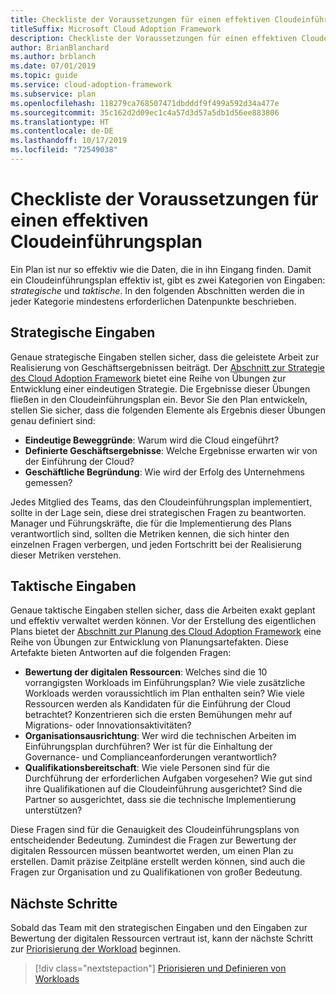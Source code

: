 ```yaml
---
title: Checkliste der Voraussetzungen für einen effektiven Cloudeinführungsplan
titleSuffix: Microsoft Cloud Adoption Framework
description: Checkliste der Voraussetzungen für einen effektiven Cloudeinführungsplan
author: BrianBlanchard
ms.author: brblanch
ms.date: 07/01/2019
ms.topic: guide
ms.service: cloud-adoption-framework
ms.subservice: plan
ms.openlocfilehash: 118279ca768507471dbdddf9f499a592d34a477e
ms.sourcegitcommit: 35c162d2d09ec1c4a57d3d57a5db1d56ee883806
ms.translationtype: HT
ms.contentlocale: de-DE
ms.lasthandoff: 10/17/2019
ms.locfileid: "72549038"
---
```

# <a name="prerequisites-checklist-for-an-effective-cloud-adoption-plan"></a>Checkliste der Voraussetzungen für einen effektiven Cloudeinführungsplan

Ein Plan ist nur so effektiv wie die Daten, die in ihn Eingang finden. Damit ein Cloudeinführungsplan effektiv ist, gibt es zwei Kategorien von Eingaben: *strategische* und *taktische*. In den folgenden Abschnitten werden die in jeder Kategorie mindestens erforderlichen Datenpunkte beschrieben.

## <a name="strategic-inputs"></a>Strategische Eingaben

Genaue strategische Eingaben stellen sicher, dass die geleistete Arbeit zur Realisierung von Geschäftsergebnissen beiträgt. Der [Abschnitt zur Strategie des Cloud Adoption Framework](../strategy/index.md) bietet eine Reihe von Übungen zur Entwicklung einer eindeutigen Strategie. Die Ergebnisse dieser Übungen fließen in den Cloudeinführungsplan ein. Bevor Sie den Plan entwickeln, stellen Sie sicher, dass die folgenden Elemente als Ergebnis dieser Übungen genau definiert sind:

- **Eindeutige Beweggründe**: Warum wird die Cloud eingeführt?
- **Definierte Geschäftsergebnisse**: Welche Ergebnisse erwarten wir von der Einführung der Cloud?
- **Geschäftliche Begründung**: Wie wird der Erfolg des Unternehmens gemessen?

Jedes Mitglied des Teams, das den Cloudeinführungsplan implementiert, sollte in der Lage sein, diese drei strategischen Fragen zu beantworten. Manager und Führungskräfte, die für die Implementierung des Plans verantwortlich sind, sollten die Metriken kennen, die sich hinter den einzelnen Fragen verbergen, und jeden Fortschritt bei der Realisierung dieser Metriken verstehen.

## <a name="tactical-inputs"></a>Taktische Eingaben

Genaue taktische Eingaben stellen sicher, dass die Arbeiten exakt geplant und effektiv verwaltet werden können. Vor der Erstellung des eigentlichen Plans bietet der [Abschnitt zur Planung des Cloud Adoption Framework](./index.md) eine Reihe von Übungen zur Entwicklung von Planungsartefakten. Diese Artefakte bieten Antworten auf die folgenden Fragen:

- **Bewertung der digitalen Ressourcen**: Welches sind die 10 vorrangigsten Workloads im Einführungsplan? Wie viele zusätzliche Workloads werden voraussichtlich im Plan enthalten sein? Wie viele Ressourcen werden als Kandidaten für die Einführung der Cloud betrachtet? Konzentrieren sich die ersten Bemühungen mehr auf Migrations- oder Innovationsaktivitäten?
- **Organisationsausrichtung**: Wer wird die technischen Arbeiten im Einführungsplan durchführen? Wer ist für die Einhaltung der Governance- und Complianceanforderungen verantwortlich?
- **Qualifikationsbereitschaft**: Wie viele Personen sind für die Durchführung der erforderlichen Aufgaben vorgesehen? Wie gut sind ihre Qualifikationen auf die Cloudeinführung ausgerichtet? Sind die Partner so ausgerichtet, dass sie die technische Implementierung unterstützen?

Diese Fragen sind für die Genauigkeit des Cloudeinführungsplans von entscheidender Bedeutung. Zumindest die Fragen zur Bewertung der digitalen Ressourcen müssen beantwortet werden, um einen Plan zu erstellen. Damit präzise Zeitpläne erstellt werden können, sind auch die Fragen zur Organisation und zu Qualifikationen von großer Bedeutung.

## <a name="next-steps"></a>Nächste Schritte

Sobald das Team mit den strategischen Eingaben und den Eingaben zur Bewertung der digitalen Ressourcen vertraut ist, kann der nächste Schritt zur [Priorisierung der Workload](./workloads.md) beginnen.

> [!div class="nextstepaction"]
> [Priorisieren und Definieren von Workloads](./workloads.md)
